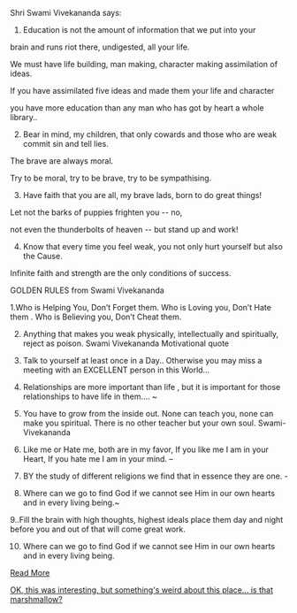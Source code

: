 ﻿Shri Swami Vivekananda says:


1. Education is not the amount of information that we put into your 

brain and runs riot there, undigested, all your life.

We must have life building, man making, character making assimilation of ideas.

If you have assimilated five ideas and made them your life and character

you have more education than any man who has got by heart a whole library..




2. Bear in mind, my children, that only cowards and those who are weak commit sin and tell lies. 

The brave are always moral. 

Try to be moral, try to be brave, try to be sympathising. 




3. Have faith that you are all, my brave lads, born to do great things! 

Let not the barks of puppies frighten you -- no, 

not even the thunderbolts of heaven -- but stand up and work!




4. Know that every time you feel weak, you not only hurt yourself but also the Cause. 

Infinite faith and strength are the only conditions of success.




 GOLDEN RULES from Swami Vivekananda

1.Who is Helping You, Don’t Forget them.
  Who is Loving you, Don’t Hate them .
  Who is Believing you, Don’t Cheat them.

2. Anything that makes you weak physically, intellectually and spiritually, reject as poison. Swami Vivekananda Motivational quote

3. Talk to yourself at  least  once in a Day.. Otherwise you may miss a meeting with an            EXCELLENT person in this World…

4. Relationships are more important than life , but it is important for those relationships to have life in them…. ~ 


5. You have to grow from the inside out. None can teach you, none can make you spiritual. There is no other teacher but your own soul. Swami-Vivekananda

6. Like me or Hate me,
both are in my favor,
If you like me I am in your Heart,
If you hate me I am in your mind. –

7. BY the study of different religions we find that in essence they are one. -

8. Where can we go to find God if we cannot see Him in our own hearts and in every living being.~


9..Fill the brain with high thoughts, highest ideals place them day and night before you and out of that  will come great work.

10. Where can we go to find God if we cannot see Him in our own hearts and in every living being.



[Read More](http://www.awakeningindia.org/life/Teachings.aspx)

[OK, this was interesting, but something's weird about this place... is that marshmallow?](../../marshmallow.md)
